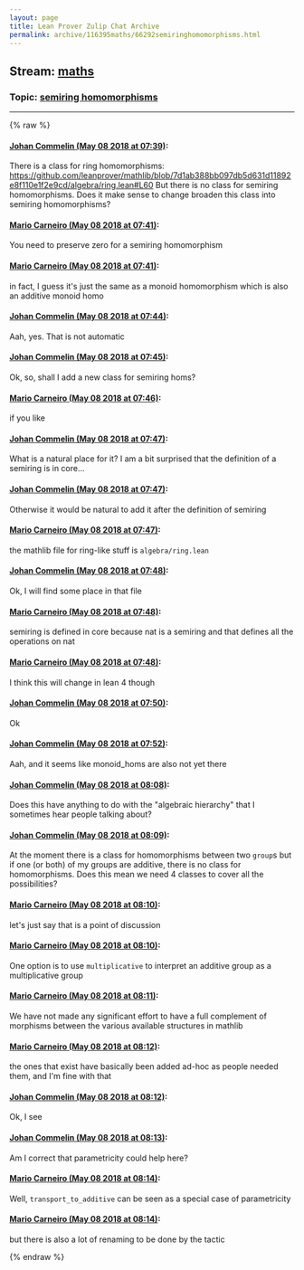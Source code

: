```yaml
---
layout: page
title: Lean Prover Zulip Chat Archive 
permalink: archive/116395maths/66292semiringhomomorphisms.html
---
```


## Stream: [maths](index.html)
### Topic: [semiring homomorphisms](66292semiringhomomorphisms.html)

---


{% raw %}
#### [ Johan Commelin (May 08 2018 at 07:39)](https://leanprover.zulipchat.com/#narrow/stream/116395-maths/topic/semiring%20homomorphisms/near/126249853):
There is a class for ring homomorphisms: https://github.com/leanprover/mathlib/blob/7d1ab388bb097db5d631d11892e8f110e1f2e9cd/algebra/ring.lean#L60
But there is no class for semiring homomorphisms. Does it make sense to change broaden this class into semiring homomorphisms?

#### [ Mario Carneiro (May 08 2018 at 07:41)](https://leanprover.zulipchat.com/#narrow/stream/116395-maths/topic/semiring%20homomorphisms/near/126249910):
You need to preserve zero for a semiring homomorphism

#### [ Mario Carneiro (May 08 2018 at 07:41)](https://leanprover.zulipchat.com/#narrow/stream/116395-maths/topic/semiring%20homomorphisms/near/126249917):
in fact, I guess it's just the same as a monoid homomorphism which is also an additive monoid homo

#### [ Johan Commelin (May 08 2018 at 07:44)](https://leanprover.zulipchat.com/#narrow/stream/116395-maths/topic/semiring%20homomorphisms/near/126250020):
Aah, yes. That is not automatic

#### [ Johan Commelin (May 08 2018 at 07:45)](https://leanprover.zulipchat.com/#narrow/stream/116395-maths/topic/semiring%20homomorphisms/near/126250030):
Ok, so, shall I add a new class for semiring homs?

#### [ Mario Carneiro (May 08 2018 at 07:46)](https://leanprover.zulipchat.com/#narrow/stream/116395-maths/topic/semiring%20homomorphisms/near/126250073):
if you like

#### [ Johan Commelin (May 08 2018 at 07:47)](https://leanprover.zulipchat.com/#narrow/stream/116395-maths/topic/semiring%20homomorphisms/near/126250095):
What is a natural place for it? I am a bit surprised that the definition of a semiring is in core...

#### [ Johan Commelin (May 08 2018 at 07:47)](https://leanprover.zulipchat.com/#narrow/stream/116395-maths/topic/semiring%20homomorphisms/near/126250098):
Otherwise it would be natural to add it after the definition of semiring

#### [ Mario Carneiro (May 08 2018 at 07:47)](https://leanprover.zulipchat.com/#narrow/stream/116395-maths/topic/semiring%20homomorphisms/near/126250099):
the mathlib file for ring-like stuff is `algebra/ring.lean`

#### [ Johan Commelin (May 08 2018 at 07:48)](https://leanprover.zulipchat.com/#narrow/stream/116395-maths/topic/semiring%20homomorphisms/near/126250139):
Ok, I will find some place in that file

#### [ Mario Carneiro (May 08 2018 at 07:48)](https://leanprover.zulipchat.com/#narrow/stream/116395-maths/topic/semiring%20homomorphisms/near/126250142):
semiring is defined in core because nat is a semiring and that defines all the operations on nat

#### [ Mario Carneiro (May 08 2018 at 07:48)](https://leanprover.zulipchat.com/#narrow/stream/116395-maths/topic/semiring%20homomorphisms/near/126250145):
I think this will change in lean 4 though

#### [ Johan Commelin (May 08 2018 at 07:50)](https://leanprover.zulipchat.com/#narrow/stream/116395-maths/topic/semiring%20homomorphisms/near/126250197):
Ok

#### [ Johan Commelin (May 08 2018 at 07:52)](https://leanprover.zulipchat.com/#narrow/stream/116395-maths/topic/semiring%20homomorphisms/near/126250257):
Aah, and it seems like monoid_homs are also not yet there

#### [ Johan Commelin (May 08 2018 at 08:08)](https://leanprover.zulipchat.com/#narrow/stream/116395-maths/topic/semiring%20homomorphisms/near/126250694):
Does this have anything to do with the "algebraic hierarchy" that I sometimes hear people talking about?

#### [ Johan Commelin (May 08 2018 at 08:09)](https://leanprover.zulipchat.com/#narrow/stream/116395-maths/topic/semiring%20homomorphisms/near/126250713):
At the moment there is a class for homomorphisms between two `group`s but if one (or both) of my groups are additive, there is no class for homomorphisms. Does this mean we need 4 classes to cover all the possibilities?

#### [ Mario Carneiro (May 08 2018 at 08:10)](https://leanprover.zulipchat.com/#narrow/stream/116395-maths/topic/semiring%20homomorphisms/near/126250760):
let's just say that is a point of discussion

#### [ Mario Carneiro (May 08 2018 at 08:10)](https://leanprover.zulipchat.com/#narrow/stream/116395-maths/topic/semiring%20homomorphisms/near/126250763):
One option is to use `multiplicative` to interpret an additive group as a multiplicative group

#### [ Mario Carneiro (May 08 2018 at 08:11)](https://leanprover.zulipchat.com/#narrow/stream/116395-maths/topic/semiring%20homomorphisms/near/126250772):
We have not made any significant effort to have a full complement of morphisms between the various available structures in mathlib

#### [ Mario Carneiro (May 08 2018 at 08:12)](https://leanprover.zulipchat.com/#narrow/stream/116395-maths/topic/semiring%20homomorphisms/near/126250811):
the ones that exist have basically been added ad-hoc as people needed them, and I'm fine with that

#### [ Johan Commelin (May 08 2018 at 08:12)](https://leanprover.zulipchat.com/#narrow/stream/116395-maths/topic/semiring%20homomorphisms/near/126250812):
Ok, I see

#### [ Johan Commelin (May 08 2018 at 08:13)](https://leanprover.zulipchat.com/#narrow/stream/116395-maths/topic/semiring%20homomorphisms/near/126250820):
Am I correct that parametricity could help here?

#### [ Mario Carneiro (May 08 2018 at 08:14)](https://leanprover.zulipchat.com/#narrow/stream/116395-maths/topic/semiring%20homomorphisms/near/126250859):
Well, `transport_to_additive` can be seen as a special case of parametricity

#### [ Mario Carneiro (May 08 2018 at 08:14)](https://leanprover.zulipchat.com/#narrow/stream/116395-maths/topic/semiring%20homomorphisms/near/126250863):
but there is also a lot of renaming to be done by the tactic


{% endraw %}
